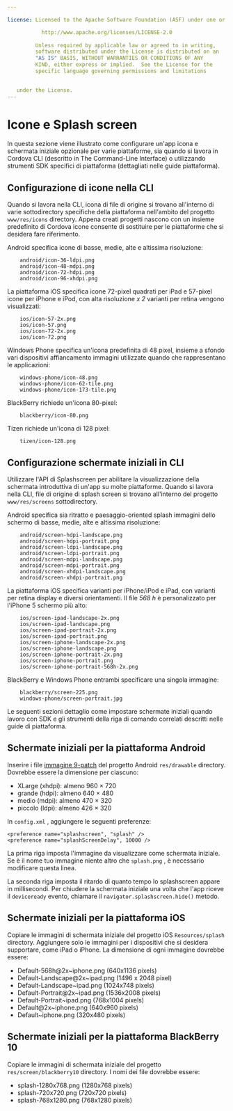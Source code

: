```yaml
---

license: Licensed to the Apache Software Foundation (ASF) under one or more contributor license agreements. Vedere il file avviso distribuito con questo lavoro per ulteriori informazioni riguardanti la proprietà del copyright. L'ASF licenze questo file a voi con la licenza Apache, versione 2.0 (la "licenza"); non si può usare questo file se non in conformità con la licenza. You may obtain a copy of the License at

           http://www.apache.org/licenses/LICENSE-2.0
    
         Unless required by applicable law or agreed to in writing,
         software distributed under the License is distributed on an
         "AS IS" BASIS, WITHOUT WARRANTIES OR CONDITIONS OF ANY
         KIND, either express or implied.  See the License for the
         specific language governing permissions and limitations
    

   under the License.
---
```


# Icone e Splash screen

In questa sezione viene illustrato come configurare un'app icona e schermata iniziale opzionale per varie piattaforme, sia quando si lavora in Cordova CLI (descritto in The Command-Line Interface) o utilizzando strumenti SDK specifici di piattaforma (dettagliati nelle guide piattaforma).

## Configurazione di icone nella CLI

Quando si lavora nella CLI, icona di file di origine si trovano all'interno di varie sottodirectory specifiche della piattaforma nell'ambito del progetto `www/res/icons` directory. Appena creati progetti nascono con un insieme predefinito di Cordova icone consente di sostituire per le piattaforme che si desidera fare riferimento.

Android specifica icone di basse, medie, alte e altissima risoluzione:

        android/icon-36-ldpi.png
        android/icon-48-mdpi.png
        android/icon-72-hdpi.png
        android/icon-96-xhdpi.png
    

La piattaforma iOS specifica icone 72-pixel quadrati per iPad e 57-pixel icone per iPhone e iPod, con alta risoluzione *x 2* varianti per retina vengono visualizzati:

        ios/icon-57-2x.png
        ios/icon-57.png
        ios/icon-72-2x.png
        ios/icon-72.png
    

Windows Phone specifica un'icona predefinita di 48 pixel, insieme a sfondo vari dispositivi affiancamento immagini utilizzate quando che rappresentano le applicazioni:

        windows-phone/icon-48.png
        windows-phone/icon-62-tile.png
        windows-phone/icon-173-tile.png
    

BlackBerry richiede un'icona 80-pixel:

        blackberry/icon-80.png
    

Tizen richiede un'icona di 128 pixel:

        tizen/icon-128.png
    

## Configurazione schermate iniziali in CLI

Utilizzare l'API di Splashscreen per abilitare la visualizzazione della schermata introduttiva di un'app su molte piattaforme. Quando si lavora nella CLI, file di origine di splash screen si trovano all'interno del progetto `www/res/screens` sottodirectory.

Android specifica sia ritratto e paesaggio-oriented splash immagini dello schermo di basse, medie, alte e altissima risoluzione:

        android/screen-hdpi-landscape.png
        android/screen-hdpi-portrait.png
        android/screen-ldpi-landscape.png
        android/screen-ldpi-portrait.png
        android/screen-mdpi-landscape.png
        android/screen-mdpi-portrait.png
        android/screen-xhdpi-landscape.png
        android/screen-xhdpi-portrait.png
    

La piattaforma iOS specifica varianti per iPhone/iPod e iPad, con varianti per retina display e diversi orientamenti. Il file *568 h* è personalizzato per l'iPhone 5 schermo più alto:

        ios/screen-ipad-landscape-2x.png
        ios/screen-ipad-landscape.png
        ios/screen-ipad-portrait-2x.png
        ios/screen-ipad-portrait.png
        ios/screen-iphone-landscape-2x.png
        ios/screen-iphone-landscape.png
        ios/screen-iphone-portrait-2x.png
        ios/screen-iphone-portrait.png
        ios/screen-iphone-portrait-568h-2x.png
    

BlackBerry e Windows Phone entrambi specificare una singola immagine:

        blackberry/screen-225.png
        windows-phone/screen-portrait.jpg
    

Le seguenti sezioni dettaglio come impostare schermate iniziali quando lavoro con SDK e gli strumenti della riga di comando correlati descritti nelle guide di piattaforma.

## Schermate iniziali per la piattaforma Android

Inserire i file [immagine 9-patch][1] del progetto Android `res/drawable` directory. Dovrebbe essere la dimensione per ciascuno:

 [1]: https://developer.android.com/tools/help/draw9patch.html

*   XLarge (xhdpi): almeno 960 × 720
*   grande (hdpi): almeno 640 × 480
*   medio (mdpi): almeno 470 × 320
*   piccolo (ldpi): almeno 426 × 320

In `config.xml` , aggiungere le seguenti preferenze:

    <preference name="splashscreen", "splash" />
    <preference name="splashScreenDelay", 10000 />
    

La prima riga imposta l'immagine da visualizzare come schermata iniziale. Se è il nome tuo immagine niente altro che `splash.png` , è necessario modificare questa linea.

La seconda riga imposta il ritardo di quanto tempo lo splashscreen appare in millisecondi. Per chiudere la schermata iniziale una volta che l'app riceve il `deviceready` evento, chiamare il `navigator.splashscreen.hide()` metodo.

## Schermate iniziali per la piattaforma iOS

Copiare le immagini di schermata iniziale del progetto iOS `Resources/splash` directory. Aggiungere solo le immagini per i dispositivi che si desidera supportare, come iPad o iPhone. La dimensione di ogni immagine dovrebbe essere:

*   Default-568h@2x~iphone.png (640x1136 pixels)
*   Default-Landscape@2x~ipad.png (1496 x 2048 pixel)
*   Default-Landscape~ipad.png (1024x748 pixels)
*   Default-Portrait@2x~ipad.png (1536x2008 pixels)
*   Default-Portrait~ipad.png (768x1004 pixels)
*   Default@2x~iphone.png (640x960 pixels)
*   Default~iphone.png (320x480 pixels)

## Schermate iniziali per la piattaforma BlackBerry 10

Copiare le immagini di schermata iniziale del progetto `res/screen/blackberry10` directory. I nomi dei file dovrebbe essere:

*   splash-1280x768.png (1280x768 pixels)
*   splash-720x720.png (720x720 pixels)
*   splash-768x1280.png (768x1280 pixels)